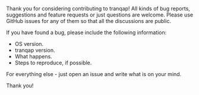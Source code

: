 Thank you for considering contributing to tranqap! All kinds of bug reports, suggestions and 
feature requests or just questions are welcome. Please use GitHub issues for any of them
so that all the discussions are public.

If you have found a bug, please include the following information:
* OS version.
* tranqap version.
* What happens.
* Steps to reproduce, if possible.

For everything else - just open an issue and write what is on your mind.

Thank you!
